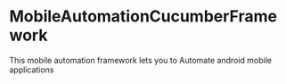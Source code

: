 # MobileAutomationCucumberFramework
This mobile automation framework lets you to Automate android mobile applications
